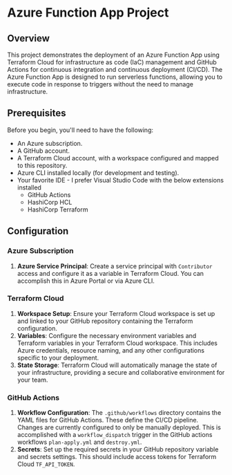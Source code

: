 # Azure Function App Project

## Overview

This project demonstrates the deployment of an Azure Function App using Terraform Cloud for infrastructure as code (IaC) management and GitHub Actions for continuous integration and continuous deployment (CI/CD). The Azure Function App is designed to run serverless functions, allowing you to execute code in response to triggers without the need to manage infrastructure.

## Prerequisites

Before you begin, you'll need to have the following:

- An Azure subscription.
- A GitHub account.
- A Terraform Cloud account, with a workspace configured and mapped to this repository.
- Azure CLI installed locally (for development and testing).
- Your favorite IDE - I prefer Visual Studio Code with the below extensions installed
    - GitHub Actions
    - HashiCorp HCL 
    - HashiCorp Terraform


## Configuration

### Azure Subscription
1. **Azure Service Principal**: Create a service principal with `Contributor` access and configure it as a variable in Terraform Cloud. You can accomplish this in Azure Portal or via Azure CLI.

### Terraform Cloud

1. **Workspace Setup**: Ensure your Terraform Cloud workspace is set up and linked to your GitHub repository containing the Terraform configuration.
2. **Variables**: Configure the necessary environment variables and Terraform variables in your Terraform Cloud workspace. This includes Azure credentials, resource naming, and any other configurations specific to your deployment.
3. **State Storage**: Terraform Cloud will automatically manage the state of your infrastructure, providing a secure and collaborative environment for your team.

### GitHub Actions

1. **Workflow Configuration**: The `.github/workflows` directory contains the YAML files for GitHub Actions. These define the CI/CD pipeline. Changes are currently configured to only be manually deployed.  This is accomplished with a `workflow_dispatch` trigger in the GitHub actions workflows `plan-apply.yml` and `destroy.yml`. 
2. **Secrets**: Set up the required secrets in your GitHub repository variable and secrets settings. This should include access tokens for Terraform Cloud `TF_API_TOKEN`.